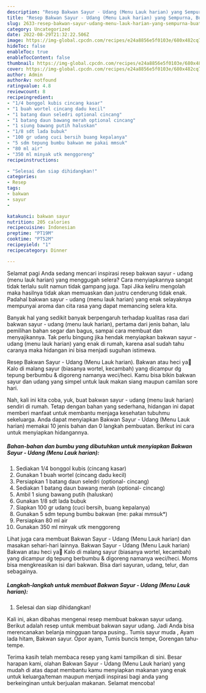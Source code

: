 ```yaml
---
description: "Resep Bakwan Sayur - Udang (Menu Lauk harian) yang Sempurna, Buat Buka Puasa Bikin Ngiler"
title: "Resep Bakwan Sayur - Udang (Menu Lauk harian) yang Sempurna, Buat Buka Puasa Bikin Ngiler"
slug: 2633-resep-bakwan-sayur-udang-menu-lauk-harian-yang-sempurna-buat-buka-puasa-bikin-ngiler
category: Uncategorized
date: 2022-08-29T21:32:22.506Z
image: https://img-global.cpcdn.com/recipes/e24a8856e5f0103e/680x482cq70/bakwan-sayur-udang-menu-lauk-harian-foto-resep-utama.jpg
hideToc: false
enableToc: true
enableTocContent: false
thumbnail: https://img-global.cpcdn.com/recipes/e24a8856e5f0103e/680x482cq70/bakwan-sayur-udang-menu-lauk-harian-foto-resep-utama.jpg
cover: https://img-global.cpcdn.com/recipes/e24a8856e5f0103e/680x482cq70/bakwan-sayur-udang-menu-lauk-harian-foto-resep-utama.jpg
author: Admin
authorAv: notfound
ratingvalue: 4.8
reviewcount: 8
recipeingredient:
- "1/4 bonggol kubis cincang kasar"
- "1 buah wortel cincang dadu kecil"
- "1 batang daun seledri optional cincang"
- "1 batang daun bawang merah optional cincang"
- "1 siung bawang putih haluskan"
- "1/8 sdt lada bubuk"
- "100 gr udang cuci bersih buang kepalanya"
- "5 sdm tepung bumbu bakwan me pakai mmsuk"
- "80 ml air"
- "350 ml minyak utk menggoreng"
recipeinstructions:

- "Selesai dan siap dihidangkan!"
categories:
- Resep
tags:
- bakwan
- sayur
- 

katakunci: bakwan sayur  
nutrition: 205 calories
recipecuisine: Indonesian
preptime: "PT19M"
cooktime: "PT52M"
recipeyield: "1"
recipecategory: Dinner

---
```



Selamat pagi Anda sedang mencari inspirasi resep bakwan sayur - udang (menu lauk harian) yang menggugah selera? Cara menyiapkannya sangat tidak terlalu sulit namun tidak gampang juga. Tapi Jika keliru mengolah maka hasilnya tidak akan memuaskan dan justru cenderung tidak enak. Padahal bakwan sayur - udang (menu lauk harian) yang enak selayaknya mempunyai aroma dan cita rasa yang dapat memancing selera kita.


Banyak hal yang sedikit banyak berpengaruh terhadap kualitas rasa dari bakwan sayur - udang (menu lauk harian), pertama dari jenis bahan, lalu pemilihan bahan segar dan bagus, sampai cara membuat dan menyajikannya. Tak perlu bingung jika hendak menyiapkan bakwan sayur - udang (menu lauk harian) yang enak di rumah, karena asal sudah tahu caranya maka hidangan ini bisa menjadi suguhan istimewa.

Resep Bakwan Sayur - Udang (Menu Lauk harian). Bakwan atau heci ya🤔 Kalo di malang sayur (biasanya wortel, kecambah) yang dicampur dg tepung berbumbu &amp; digoreng namanya weci/heci. Kamu bisa bikin bakwan sayur dan udang yang simpel untuk lauk makan siang maupun camilan sore hari.


Nah, kali ini kita coba, yuk, buat bakwan sayur - udang (menu lauk harian) sendiri di rumah. Tetap dengan bahan yang sederhana, hidangan ini dapat memberi manfaat untuk membantu menjaga kesehatan tubuhmu sekeluarga. Anda dapat menyiapkan Bakwan Sayur - Udang (Menu Lauk harian) memakai 10 jenis bahan dan 0 langkah pembuatan. Berikut ini cara untuk menyiapkan hidangannya.

<!--inarticleads1-->

##### Bahan-bahan dan bumbu yang dibutuhkan untuk menyiapkan Bakwan Sayur - Udang (Menu Lauk harian):

1. Sediakan 1/4 bonggol kubis (cincang kasar)
1. Gunakan 1 buah wortel (cincang dadu kecil)
1. Persiapkan 1 batang daun seledri (optional- cincang)
1. Sediakan 1 batang daun bawang merah (optional- cincang)
1. Ambil 1 siung bawang putih (haluskan)
1. Gunakan 1/8 sdt lada bubuk
1. Siapkan 100 gr udang (cuci bersih, buang kepalanya)
1. Gunakan 5 sdm tepung bumbu bakwan (me: pakai m*m*suk*)
1. Persiapkan 80 ml air
1. Gunakan 350 ml minyak utk menggoreng


Lihat juga cara membuat Bakwan Sayur - Udang (Menu Lauk harian) dan masakan sehari-hari lainnya. Bakwan Sayur - Udang (Menu Lauk harian) Bakwan atau heci ya🤔 Kalo di malang sayur (biasanya wortel, kecambah) yang dicampur dg tepung berbumbu &amp; digoreng namanya weci/heci. Moms bisa mengkreasikan isi dari bakwan. Bisa dari sayuran, udang, telur, dan sebagainya. 

<!--inarticleads2-->

##### Langkah-langkah untuk membuat Bakwan Sayur - Udang (Menu Lauk harian):


1. Selesai dan siap dihidangkan!

Kali ini, akan dibahas mengenai resep membuat bakwan sayur udang. Berikut adalah resep untuk membuat bakwan sayur udang. Jadi Anda bisa merencanakan belanja mingguan tanpa pusing.. Tumis sayur muda , Ayam lada hitam, Bakwan sayur. Opor ayam, Tumis buncis tempe, Gorengan tahu-tempe. 

Terima kasih telah membaca resep yang kami tampilkan di sini. Besar harapan kami, olahan Bakwan Sayur - Udang (Menu Lauk harian) yang mudah di atas dapat membantu kamu menyiapkan makanan yang enak untuk keluarga/teman maupun menjadi inspirasi bagi anda yang berkeinginan untuk berjualan makanan. Selamat mencoba!
